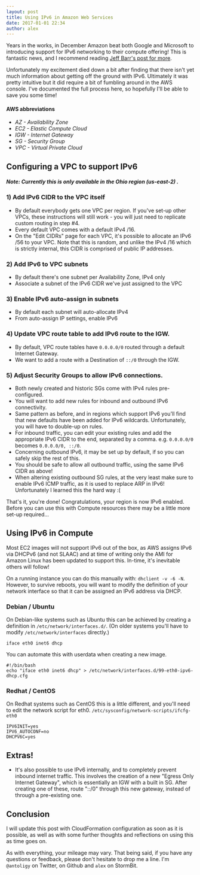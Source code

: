 ```yaml
---
layout: post
title: Using IPv6 in Amazon Web Services
date: 2017-01-01 22:34
author: alex
---
```


Years in the works, in December Amazon beat both Google and Microsoft to introducing support for IPv6
networking to their compute offering!  This is fantastic news, and I recommend reading [Jeff Barr's
post for more](https://aws.amazon.com/blogs/aws/new-ipv6-support-for-ec2-instances-in-virtual-private-clouds/).

Unfortunately my excitement died down a bit after finding that there isn't yet much information about
getting off the ground with IPv6.  Ultimately it was pretty intuitive but it did require a bit of fumbling
around in the AWS console.  I've documented the full process here, so hopefully I'll be able to save you
some time!


#### AWS abbreviations ####
- _AZ - Availability Zone_
- _EC2 - Elastic Compute Cloud_
- _IGW - Internet Gateway_
- _SG - Security Group_
- _VPC - Virtual Private Cloud_


## Configuring a VPC to support IPv6 ##

#### _Note: Currently this is only available in the Ohio region (us-east-2) ._ ####

### 1) Add IPv6 CIDR to the VPC itself ###
- By default everybody gets one VPC per region.  If you've set-up other VPCs, these instructions
    will still work - you will just need to replicate custom routing in step #4.
- Every default VPC comes with a default IPv4 /16.
- On the "Edit CIDRs" page for each VPC, it's possible to allocate an IPv6 /56 to your VPC.
    Note that this is random, and unlike the IPv4 /16 which is strictly internal, this CIDR is
    comprised of public IP addresses.

### 2) Add IPv6 to VPC subnets ###
- By default there's one subnet per Availability Zone, IPv4 only
- Associate a subnet of the IPv6 CIDR we've just assigned to the VPC

### 3) Enable IPv6 auto-assign in subnets ###
- By default each subnet will auto-allocate IPv4
- From auto-assign IP settings, enable IPv6 

### 4) Update VPC route table to add IPv6 route to the IGW. ###
- By default, VPC route tables have `0.0.0.0/0` routed through a default Internet Gateway.
- We want to add a route with a Destination of `::/0` through the IGW.

### 5) Adjust Security Groups to allow IPv6 connections. ###
- Both newly created and historic SGs come with IPv4 rules pre-configured.
- You will want to add new rules for inbound and outbound IPv6 connectivity.
- Same pattern as before, and in regions which support IPv6 you'll find that new defaults
    have been added for IPv6 wildcards.  Unfortunately, you will have to double-up on rules.
- For inbound traffic, you can edit your existing rules and add the appropriate IPv6 CIDR to the end,
    separated by a comma.  e.g. `0.0.0.0/0` becomes `0.0.0.0/0, ::/0`.
- Concerning outbound IPv6, it may be set up by default, if so you can safely skip the rest of this.
- You should be safe to allow all outbound traffic, using the same IPv6 CIDR as above!
- When altering existing outbound SG rules, at the very least make sure to enable IPv6 ICMP
    traffic, as it is used to replace ARP in IPv6!  Unfortunately I learned this the hard way :(

That's it, you're done!
Congratulations, your region is now IPv6 enabled.
Before you can use this with Compute resources there may be a little more set-up required...


## Using IPv6 in Compute ###

Most EC2 images will not support IPv6 out of the box, as AWS assigns IPv6 via DHCPv6 (and not SLAAC)
and at time of writing only the AMI for Amazon Linux has been updated to support this.
In-time, it's inevitable others will follow!

On a running instance you can do this manually with: `dhclient -v -6 -N`.
However, to survive reboots, you will want to modify the definition of your network interface so that
it can be assigned an IPv6 address via DHCP.

### Debian / Ubuntu ###

On Debian-like systems such as Ubuntu this can be achieved by creating a definition in `/etc/network/interfaces.d/`.
(On older systems you'll have to modify `/etc/network/interfaces` directly.)

```
iface eth0 inet6 dhcp
```

You can automate this with userdata when creating a new image.

```
#!/bin/bash
echo "iface eth0 inet6 dhcp" > /etc/network/interfaces.d/99-eth0-ipv6-dhcp.cfg

```

### Redhat / CentOS ###

On Redhat systems such as CentOS this is a little different, and you'll need to edit the network
script for eth0. `/etc/sysconfig/network-scripts/ifcfg-eth0`

```
IPV6INIT=yes
IPV6_AUTOCONF=no
DHCPV6C=yes
```

## Extras! ##

- It's also possible to use IPv6 internally, and to completely prevent inbound internet traffic.
    This involves the creation of a new "Egress Only Internet Gateway", which is essentially
    an IGW with a built in SG.
    After creating one of these, route "::/0" through this new gateway, instead of through a pre-existing one.

## Conclusion ##

I will update this post with CloudFormation configuration as soon as it is possible, as well as with some further thoughts and reflections on using this as time goes on.

As with everything, your mileage may vary.  That being said, if you have any questions or feedback, please don't hesitate to drop me a line.  I'm `@antoligy` on Twitter,  on Github and `alex` on StormBit.
